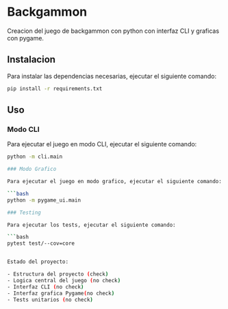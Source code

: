 # Backgammon

Creacion del juego de backgammon con python con interfaz CLI y graficas con pygame.

## Instalacion

Para instalar las dependencias necesarias, ejecutar el siguiente comando:

```bash
pip install -r requirements.txt
```

## Uso

### Modo CLI

Para ejecutar el juego en modo CLI, ejecutar el siguiente comando:

```bash
python -m cli.main

### Modo Grafico

Para ejecutar el juego en modo grafico, ejecutar el siguiente comando:

```bash
python -m pygame_ui.main

### Testing

Para ejecutar los tests, ejecutar el siguiente comando:

```bash
pytest test/--cov=core


Estado del proyecto:

- Estructura del proyecto (check)
- Logica central del juego (no check)
- Interfaz CLI (no check)
- Interfaz grafica Pygame(no check)
- Tests unitarios (no check)

